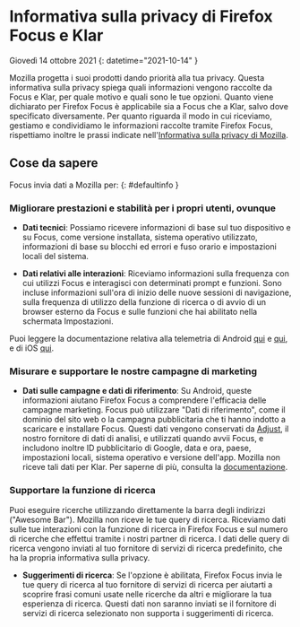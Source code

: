 ﻿# Informativa sulla privacy di Firefox Focus e Klar

Giovedì 14 ottobre 2021
{: datetime="2021-10-14" }

Mozilla progetta i suoi prodotti dando priorità alla tua privacy. Questa informativa sulla privacy spiega quali informazioni vengono raccolte da Focus e Klar, per quale motivo e quali sono le tue opzioni. Quanto viene dichiarato per Firefox Focus è applicabile sia a Focus che a Klar, salvo dove specificato diversamente. Per quanto riguarda il modo in cui riceviamo, gestiamo e condividiamo le informazioni raccolte tramite Firefox Focus, rispettiamo inoltre le prassi indicate nell'[Informativa sulla privacy di Mozilla](https://www.mozilla.org/privacy/). 
 
## Cose da sapere

Focus invia dati a Mozilla per: 
{: #defaultinfo }

### Migliorare prestazioni e stabilità per i propri utenti, ovunque 

* __Dati tecnici__: Possiamo ricevere informazioni di base sul tuo dispositivo e su Focus, come versione installata, sistema operativo utilizzato, informazioni di base su blocchi ed errori e fuso orario e impostazioni locali del sistema.

* __Dati relativi alle interazioni__: Riceviamo informazioni sulla frequenza con cui utilizzi Focus e interagisci con determinati prompt e funzioni. Sono incluse informazioni sull'ora di inizio delle nuove sessioni di navigazione, sulla frequenza di utilizzo della funzione di ricerca o di avvio di un browser esterno da Focus e sulle funzioni che hai abilitato nella schermata Impostazioni.

Puoi leggere la documentazione relativa alla telemetria di Android [qui](https://github.com/mozilla-mobile/focus-android/blob/main/docs/Telemetry.md) e [qui](https://dictionary.telemetry.mozilla.org/apps/focus_android), e di iOS [qui](https://dictionary.telemetry.mozilla.org/apps/focus_ios).

### Misurare e supportare le nostre campagne di marketing

* __Dati sulle campagne e dati di riferimento__: Su Android, queste informazioni aiutano Firefox Focus a comprendere l'efficacia delle campagne marketing. Focus può utilizzare "Dati di riferimento", come il dominio del sito web o la campagna pubblicitaria che ti hanno indotto a scaricare e installare Focus. Questi dati vengono conservati da [Adjust](https://www.adjust.com/terms/privacy-policy/), il nostro fornitore di dati di analisi, e utilizzati quando avvii Focus, e includono inoltre ID pubblicitario di Google, data e ora, paese, impostazioni locali, sistema operativo e versione dell'app. Mozilla non riceve tali dati per Klar. Per saperne di più, consulta la [documentazione](https://github.com/mozilla-mobile/focus-android/wiki/Adjust-Usage). 

### Supportare la funzione di ricerca

Puoi eseguire ricerche utilizzando direttamente la barra degli indirizzi ("Awesome Bar"). Mozilla non riceve le tue query di ricerca. Riceviamo dati sulle tue interazioni con la funzione di ricerca in Firefox Focus e sul numero di ricerche che effettui tramite i nostri partner di ricerca. I dati delle query di ricerca vengono inviati al tuo fornitore di servizi di ricerca predefinito, che ha la propria informativa sulla privacy. 

* __Suggerimenti di ricerca__: Se l'opzione è abilitata, Firefox Focus invia le tue query di ricerca al tuo fornitore di servizi di ricerca per aiutarti a scoprire frasi comuni usate nelle ricerche da altri e migliorare la tua esperienza di ricerca. Questi dati non saranno inviati se il fornitore di servizi di ricerca selezionato non supporta i suggerimenti di ricerca.
